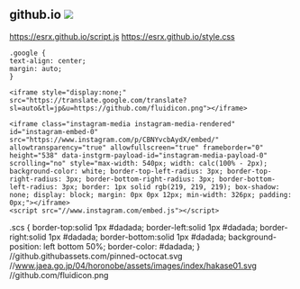 ##  github.io <a href="https://esrx.github.io"><img src="https://docs.github.com/assets/images/site/favicon.svg">
https://esrx.github.io/script.js
https://esrx.github.io/style.css

```
.google {
text-align: center;
margin: auto;
}
```
```
<iframe style="display:none;" src="https://translate.google.com/translate?sl=auto&tl=jp&u=https://github.com/fluidicon.png"></iframe>
```
```
<iframe class="instagram-media instagram-media-rendered" id="instagram-embed-0" src="https://www.instagram.com/p/CBNYvcbAydX/embed/" allowtransparency="true" allowfullscreen="true" frameborder="0" height="538" data-instgrm-payload-id="instagram-media-payload-0" scrolling="no" style="max-width: 540px; width: calc(100% - 2px); background-color: white; border-top-left-radius: 3px; border-top-right-radius: 3px; border-bottom-right-radius: 3px; border-bottom-left-radius: 3px; border: 1px solid rgb(219, 219, 219); box-shadow: none; display: block; margin: 0px 0px 12px; min-width: 326px; padding: 0px;"></iframe>
<script src="//www.instagram.com/embed.js"></script>
```
.scs {
   border-top:solid 1px #dadada;
   border-left:solid 1px #dadada;
   border-right:solid 1px #dadada;
   border-bottom:solid 1px #dadada;
   background-position: left bottom 50%;
   border-color: #dadada;
}
//github.githubassets.com/pinned-octocat.svg
//www.jaea.go.jp/04/horonobe/assets/images/index/hakase01.svg
//github.com/fluidicon.png
